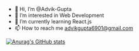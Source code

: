 - 👋 Hi, I’m @Advik-Gupta
- 👀 I’m interested in Web Development
- 🌱 I’m currently learning React.js
- 📫 How to reach me advikgupta6901@gmail.com

[![Anurag's GitHub stats](https://github-readme-stats.vercel.app/api?username=Advik-Gupta)](https://github.com/anuraghazra/github-readme-stats)

<!---
Advik-Gupta/Advik-Gupta is a ✨ special ✨ repository because its `README.md` (this file) appears on your GitHub profile.
You can click the Preview link to take a look at your changes.
--->
